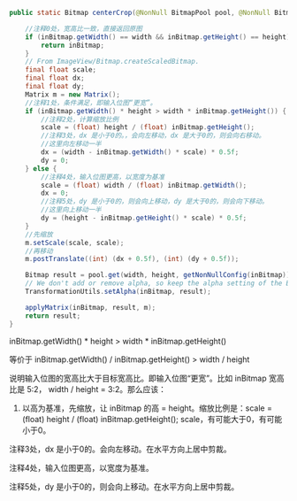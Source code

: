 
```java
public static Bitmap centerCrop(@NonNull BitmapPool pool, @NonNull Bitmap inBitmap, int width, int height) {

    //注释0处，宽高比一致，直接返回原图    
    if (inBitmap.getWidth() == width && inBitmap.getHeight() == height) {
        return inBitmap;
    }
    // From ImageView/Bitmap.createScaledBitmap.
    final float scale;
    final float dx;
    final float dy;
    Matrix m = new Matrix();
    //注释1处，条件满足，即输入位图“更宽”。
    if (inBitmap.getWidth() * height > width * inBitmap.getHeight()) {
        //注释2处，计算缩放比例
        scale = (float) height / (float) inBitmap.getHeight();
        //注释3处，dx 是小于0的。，会向左移动，dx 是大于0的，则会向右移动。
        //这里向左移动一半
        dx = (width - inBitmap.getWidth() * scale) * 0.5f;
        dy = 0;
    } else {
        //注释4处，输入位图更高，以宽度为基准
        scale = (float) width / (float) inBitmap.getWidth();
        dx = 0;
        //注释5处，dy 是小于0的，则会向上移动，dy 是大于0的，则会向下移动。
        //这里向上移动一半
        dy = (height - inBitmap.getHeight() * scale) * 0.5f;
    }
    //先缩放
    m.setScale(scale, scale);
    //再移动
    m.postTranslate((int) (dx + 0.5f), (int) (dy + 0.5f));

    Bitmap result = pool.get(width, height, getNonNullConfig(inBitmap));
    // We don't add or remove alpha, so keep the alpha setting of the Bitmap we were given.
    TransformationUtils.setAlpha(inBitmap, result);

    applyMatrix(inBitmap, result, m);
    return result;
}
```

inBitmap.getWidth() * height > width * inBitmap.getHeight()

等价于 inBitmap.getWidth() / inBitmap.getHeight() > width / height

说明输入位图的宽高比大于目标宽高比。即输入位图“更宽”。比如 inBitmap 宽高比是 5:2，
width / height = 3:2。那么应该：

1. 以高为基准，先缩放，让 inBitmap 的高 = height。缩放比例是：scale = (float) height / (float) inBitmap.getHeight(); scale，有可能大于0，有可能小于0。

注释3处，dx 是小于0的。会向左移动。在水平方向上居中剪裁。

注释4处，输入位图更高，以宽度为基准。

注释5处，dy 是小于0的，则会向上移动。在水平方向上居中剪裁。